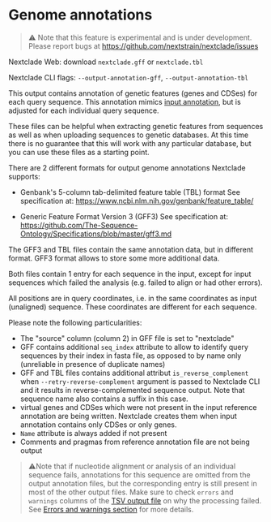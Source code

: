 # Genome annotations

> ⚠️ Note that this feature is experimental and is under development. Please report bugs at https://github.com/nextstrain/nextclade/issues

Nextclade Web: download `nextclade.gff` or `nextclade.tbl`

Nextclade CLI flags: `--output-annotation-gff`, `--output-annotation-tbl`

This output contains annotation of genetic features (genes and CDSes) for each query sequence. This annotation mimics [input annotation](../input-files/03-genome-annotation.md), but is adjusted for each individual query sequence.

These files can be helpful when extracting genetic features from sequences as well as when uploading sequences to genetic databases. At this time there is no guarantee that this will work with any particular database, but you can use these files as a starting point.

There are 2 different formats for output genome annotations Nextclade supports:

- Genbank's 5-column tab-delimited feature table (TBL) format
  See specification at: https://www.ncbi.nlm.nih.gov/genbank/feature_table/

- Generic Feature Format Version 3 (GFF3)
  See specification at: https://github.com/The-Sequence-Ontology/Specifications/blob/master/gff3.md

The GFF3 and TBL files contain the same annotation data, but in different format. GFF3 format allows to store some more additional data.

Both files contain 1 entry for each sequence in the input, except for input sequences which failed the analysis (e.g. failed to align or had other errors).

All positions are in query coordinates, i.e. in the same coordinates as input (unaligned) sequence. These coordinates are different for each sequence.

Please note the following particularities:

- The "source" column (column 2) in GFF file is set to "nextclade"
- GFF contains additional `seq_index` attribute to allow to identify query sequences by their index in fasta file, as opposed to by name only (unreliable in presence of duplicate names)
- GFF and TBL files contains additional attribut `is_reverse_complement` when `--retry-reverse-complement` argument is passed to Nextclade CLI and it results in reverse-complemented sequence output. Note that sequence name also contains a suffix in this case.
- virtual genes and CDSes which were not present in the input reference annotation are being written. Nextclade creates them when input annotation contains only CDSes or only genes.
- `Name` attribute is always added if not present
- Comments and pragmas from reference annotation file are not being output

> ⚠️Note that if nucleotide alignment or analysis of an individual sequence fails, annotations for this sequence are omitted from the output annotation files, but the corresponding entry is still present in most of the other output files. Make sure to check `errors` and `warnings` columns of the [TSV output file](04-results-tsv.md) on why the processing failed. See [Errors and warnings section](errors-and-warnings.md) for more details.
